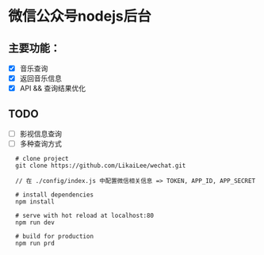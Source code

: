 # 微信公众号nodejs后台

## 主要功能：
  - [x] 音乐查询
  - [x] 返回音乐信息
  - [x] API && 查询结果优化

## TODO
  - [ ] 影视信息查询
  - [ ] 多种查询方式

```
  # clone project
  git clone https://github.com/LikaiLee/wechat.git

  // 在 ./config/index.js 中配置微信相关信息 => TOKEN, APP_ID, APP_SECRET
  
  # install dependencies
  npm install

  # serve with hot reload at localhost:80
  npm run dev

  # build for production
  npm run prd

```
